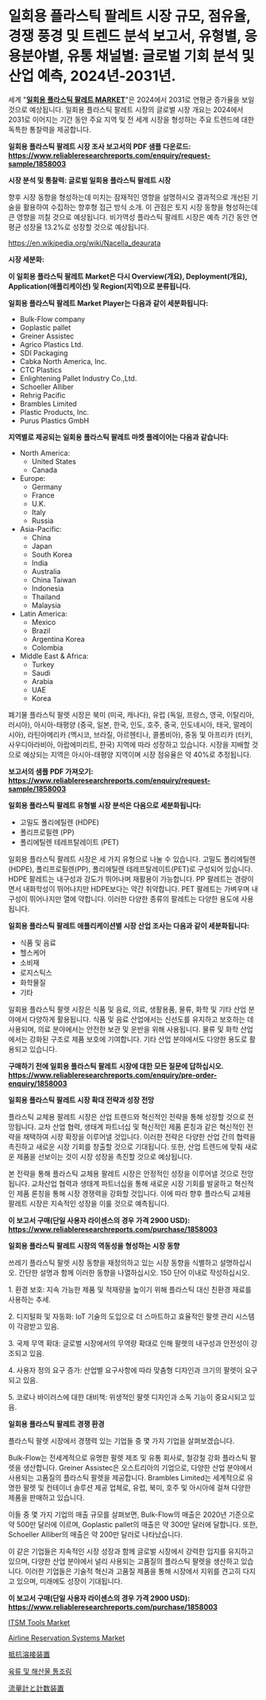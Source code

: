 <p><h1>일회용 플라스틱 팔레트 시장 규모, 점유율, 경쟁 풍경 및 트렌드 분석 보고서, 유형별, 응용분야별, 유통 채널별: 글로벌 기회 분석 및 산업 예측, 2024년-2031년.</h1></p><p>세계 "<strong><a href="https://www.reliableresearchreports.com/disposable-plastic-pallet-r1858003">일회용 플라스틱 팔레트 MARKET</a></strong>"은 2024에서 2031로 연평균 증가율을 보일 것으로 예상됩니다. 일회용 플라스틱 팔레트 시장의 글로벌 시장 개요는 2024에서 2031로 이어지는 기간 동안 주요 지역 및 전 세계 시장을 형성하는 주요 트렌드에 대한 독특한 통찰력을 제공합니다.</p>
<p><strong>일회용 플라스틱 팔레트 시장 조사 보고서의 PDF 샘플 다운로드: <a href="https://www.reliableresearchreports.com/enquiry/request-sample/1858003">https://www.reliableresearchreports.com/enquiry/request-sample/1858003</a></strong></p>
<p><strong>시장 분석 및 통찰력: 글로벌 일회용 플라스틱 팔레트 시장</strong></p>
<p><p>향후 시장 동향을 형성하는데 미치는 잠재적인 영향을 설명하시오 결과적으로 개선된 기술을 활용하여 수집하는 향후형 접근 방식 소개. 이 관점은 토지 시장 동향을 형성하는데 큰 영향을 끼칠 것으로 예상됩니다. 비가역성 플라스틱 팔레트 시장은 예측 기간 동안 연평균 성장율 13.2%로 성장할 것으로 예상됩니다.</p></p>
<p><a href="%7CAUTHORITHY_DOMAIN_URL%7C">https://en.wikipedia.org/wiki/Nacella_deaurata</a></p>
<p><strong>시장 세분화:</strong></p>
<p><strong>이 일회용 플라스틱 팔레트 Market은 다시 Overview(개요), Deployment(개요), Application(애플리케이션) 및 Region(지역)으로 분류됩니다.</strong></p>
<p><strong>일회용 플라스틱 팔레트 Market Player는 다음과 같이 세분화됩니다:</strong></p>
<p><ul><li>Bulk-Flow company</li><li>Goplastic pallet</li><li>Greiner Assistec</li><li>Agrico Plastics Ltd.</li><li>SDI Packaging</li><li>Cabka North America, Inc.</li><li>CTC Plastics</li><li>Enlightening Pallet Industry Co.,Ltd.</li><li>Schoeller Alliber</li><li>Rehrig Pacific</li><li>Brambles Limited</li><li>Plastic Products, Inc.</li><li>Purus Plastics GmbH</li></ul></p>
<p><strong>지역별로 제공되는 일회용 플라스틱 팔레트 마켓 플레이어는 다음과 같습니다:</strong></p>
<p><ul>
    <li>
        North America:
        <ul>
            <li>United States</li>
            <li>Canada</li>
        </ul>
    </li>
    <li>
        Europe:
        <ul>
            <li>Germany</li>
            <li>France</li>
            <li>U.K.</li>
            <li>Italy</li>
            <li>Russia</li>
        </ul>
    </li>
    <li>
        Asia-Pacific:
        <ul>
            <li>China</li>
            <li>Japan</li>
            <li>South Korea</li>
            <li>India</li>
            <li>Australia</li>
            <li>China Taiwan</li>
            <li>Indonesia</li>
            <li>Thailand</li>
            <li>Malaysia</li>
        </ul>
    </li>
    <li>
        Latin America:
        <ul>
            <li>Mexico</li>
            <li>Brazil</li>
            <li>Argentina Korea</li>
            <li>Colombia</li>
        </ul>
    </li>
    <li>
        Middle East & Africa:
        <ul>
            <li>Turkey</li>
            <li>Saudi</li>
            <li>Arabia</li>
            <li>UAE</li>
            <li>Korea</li>
        </ul>
    </li>
    </ul></p>
<p><p>폐기물 플라스틱 팔렛 시장은 북미 (미국, 캐나다), 유럽 (독일, 프랑스, 영국, 이탈리아, 러시아), 아시아-태평양 (중국, 일본, 한국, 인도, 호주, 중국, 인도네시아, 태국, 말레이시아), 라틴아메리카 (멕시코, 브라질, 아르헨티나, 콜롬비아), 중동 및 아프리카 (터키, 사우디아라비아, 아랍에미리트, 한국) 지역에 따라 성장하고 있습니다. 시장을 지배할 것으로 예상되는 지역은 아시아-태평양 지역이며 시장 점유율은 약 40%로 추정됩니다.</p></p>
<p><strong>보고서의 샘플 PDF 가져오기: <a href="https://www.reliableresearchreports.com/enquiry/request-sample/1858003">https://www.reliableresearchreports.com/enquiry/request-sample/1858003</a></strong></p>
<p><strong>일회용 플라스틱 팔레트 유형별 시장 분석은 다음으로 세분화됩니다:</strong></p>
<p><ul><li>고밀도 폴리에틸렌 (HDPE)</li><li>폴리프로필렌 (PP)</li><li>폴리에틸렌 테레프탈레이트 (PET)</li></ul></p>
<p><p>일회용 플라스틱 팔레트 시장은 세 가지 유형으로 나눌 수 있습니다. 고밀도 폴리에틸렌(HDPE), 폴리프로필렌(PP), 폴리에틸렌 테레프탈레이트(PET)로 구성되어 있습니다. HDPE 팔레트는 내구성과 강도가 뛰어나며 재활용이 가능합니다. PP 팔레트는 경량이면서 내화학성이 뛰어나지만 HDPE보다는 약간 취약합니다. PET 팔레트는 가벼우며 내구성이 뛰어나지만 열에 약합니다. 이러한 다양한 종류의 팔레트는 다양한 용도에 사용됩니다.</p></p>
<p><strong>일회용 플라스틱 팔레트 애플리케이션별 시장 산업 조사는 다음과 같이 세분화됩니다:</strong></p>
<p><ul><li>식품 및 음료</li><li>헬스케어</li><li>소비재</li><li>로지스틱스</li><li>화학물질</li><li>기타</li></ul></p>
<p><p>일회용 플라스틱 팔렛 시장은 식품 및 음료, 의료, 생활용품, 물류, 화학 및 기타 산업 분야에서 다양하게 활용됩니다. 식품 및 음료 산업에서는 신선도를 유지하고 보호하는 데 사용되며, 의료 분야에서는 안전한 보관 및 운반을 위해 사용됩니다. 물류 및 화학 산업에서는 강화된 구조로 제품 보호에 기여합니다. 기타 산업 분야에서도 다양한 용도로 활용되고 있습니다.</p></p>
<p><strong>구매하기 전에 일회용 플라스틱 팔레트 시장에 대한 모든 질문에 답하십시오. <a href="https://www.reliableresearchreports.com/enquiry/pre-order-enquiry/1858003">https://www.reliableresearchreports.com/enquiry/pre-order-enquiry/1858003</a></strong></p>
<p><strong>일회용 플라스틱 팔레트 시장 확대 전략과 성장 전망</strong></p>
<p><p>플라스틱 교체용 팔레트 시장은 산업 트렌드와 혁신적인 전략을 통해 성장할 것으로 전망됩니다. 교차 산업 협력, 생태계 파트너십 및 혁신적인 제품 론칭과 같은 혁신적인 전략을 채택하여 시장 확장을 이루어낼 것입니다. 이러한 전략은 다양한 산업 간의 협력을 촉진하고 새로운 시장 기회를 창출할 것으로 기대됩니다. 또한, 산업 트렌드에 맞춰 새로운 제품을 선보이는 것이 시장 성장을 촉진할 것으로 예상됩니다.</p><p>본 전략을 통해 플라스틱 교체용 팔레트 시장은 안정적인 성장을 이루어낼 것으로 전망됩니다. 교차산업 협력과 생태계 파트너십을 통해 새로운 시장 기회를 발굴하고 혁신적인 제품 론칭을 통해 시장 경쟁력을 강화할 것입니다. 이에 따라 향후 플라스틱 교체용 팔레트 시장은 지속적인 성장을 이룰 것으로 예측됩니다.</p></p>
<p><strong>이 보고서 구매(단일 사용자 라이센스의 경우 가격 2900 USD): <a href="https://www.reliableresearchreports.com/purchase/1858003">https://www.reliableresearchreports.com/purchase/1858003</a></strong></p>
<p><strong>일회용 플라스틱 팔레트 시장의 역동성을 형성하는 시장 동향</strong></p>
<p><p>쓰레기 플라스틱 팔렛 시장 동향을 재정의하고 있는 시장 동향을 식별하고 설명하십시오. 간단한 설명과 함께 이러한 동향을 나열하십시오. 150 단어 이내로 작성하십시오.</p><p>1. 환경 보호: 지속 가능한 제품 및 적재량을 높이기 위해 플라스틱 대신 친환경 재료를 사용하는 추세. </p><p>2. 디지털화 및 자동화: IoT 기술의 도입으로 더 스마트하고 효율적인 팔렛 관리 시스템이 각광받고 있음.</p><p>3. 국제 무역 확대: 글로벌 시장에서의 무역량 확대로 인해 팔렛의 내구성과 안전성이 강조되고 있음.</p><p>4. 사용자 정의 요구 증가: 산업별 요구사항에 따라 맞춤형 디자인과 크기의 팔렛이 요구되고 있음.</p><p>5. 코로나 바이러스에 대한 대비책: 위생적인 팔렛 디자인과 소독 기능이 중요시되고 있음.</p></p>
<p><strong>일회용 플라스틱 팔레트 경쟁 환경</strong></p>
<p><p>플라스틱 팔렛 시장에서 경쟁력 있는 기업들 중 몇 가지 기업을 살펴보겠습니다. </p><p>Bulk-Flow는 전세계적으로 유명한 팔렛 제조 및 유통 회사로, 철강철 강화 플라스틱 팔렛을 생산합니다. Greiner Assistec은 오스트리아의 기업으로, 다양한 산업 분야에서 사용되는 고품질의 플라스틱 팔렛을 제공합니다. Brambles Limited는 세계적으로 유명한 팔렛 및 컨테이너 솔루션 제공 업체로, 유럽, 북미, 호주 및 아시아에 걸쳐 다양한 제품을 판매하고 있습니다.</p><p>이들 중 몇 가지 기업의 매출 규모를 살펴보면, Bulk-Flow의 매출은 2020년 기준으로 약 500만 달러에 이르며, Goplastic pallet의 매출은 약 300만 달러에 달합니다. 또한, Schoeller Alliber의 매출은 약 200만 달러로 나타났습니다.</p><p>이 같은 기업들은 지속적인 시장 성장과 함께 글로벌 시장에서 강력한 입지를 유지하고 있으며, 다양한 산업 분야에서 널리 사용되는 고품질의 플라스틱 팔렛을 생산하고 있습니다. 이러한 기업들은 기술적 혁신과 고품질 제품을 통해 시장에서 지위를 견고히 다지고 있으며, 미래에도 성장이 기대됩니다.</p></p>
<p><strong>이 보고서 구매(단일 사용자 라이센스의 경우 가격 2900 USD): <a href="https://www.reliableresearchreports.com/purchase/1858003">https://www.reliableresearchreports.com/purchase/1858003</a></strong></p>
<p><p><a href="https://github.com/luckyshygirl/Market-Research-Report-List-6/blob/main/itsm-tools-market.md">ITSM Tools Market</a></p><p><a href="https://github.com/vimar16th/Market-Research-Report-List-6/blob/main/airline-reservation-systems-market.md">Airline Reservation Systems Market</a></p><p><a href="https://github.com/RandallRunte2023/Market-Research-Report-List-2/blob/main/325122587214.md">抵抗溶接装置</a></p><p><a href="https://github.com/LuckeyCorbin/Market-Research-Report-List-2/blob/main/7191793108029.md">육류 및 해산물 통조림</a></p><p><a href="https://github.com/TerrellConn/Market-Research-Report-List-3/blob/main/830868687213.md">流量計と計数装置</a></p></p>